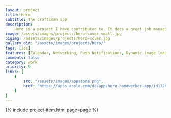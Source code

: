 ```yaml
---
layout: project
title: Hero
subtitle: The craftsman app
description:
    Hero is a project I have contributed to. It does a great job managing building site documentation, customer and projects. It makes it easy to log time for different tasks, upload photos, assign projects to employees, preview appointments, etc.
image: /assets/images/projects/hero-cover-small.jpg
bigimg: /assets/images/projects/hero-cover.jpg
gallery_dir: "/assets/images/projects/hero/"
tags: [ios]
features: [Calendar, Networking, Push Notifications, Dynamic image loading]
comments: false
category: work
priority: 9
links: [
    {
        src: "/assets/images/appstore.png",
        href: "https://apps.apple.com/de/app/hero-handwerker-app/id1126062151"
    }
]
---
```


{% include project-item.html page=page %}